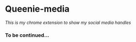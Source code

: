 # Queenie-media

*This is my chrome extension to show my social media handles*

### To be continued...
